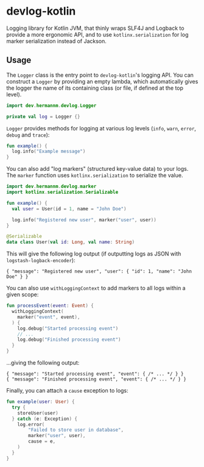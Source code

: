 # devlog-kotlin

Logging library for Kotlin JVM, that thinly wraps SLF4J and Logback to provide a more ergonomic API,
and to use `kotlinx.serialization` for log marker serialization instead of Jackson.

## Usage

The `Logger` class is the entry point to `devlog-kotlin`'s logging API. You can construct a `Logger`
by providing an empty lambda, which automatically gives the logger the name of its containing class
(or file, if defined at the top level).

```kotlin
import dev.hermannm.devlog.Logger

private val log = Logger {}
```

`Logger` provides methods for logging at various log levels (`info`, `warn`, `error`, `debug` and
`trace`):

```kotlin
fun example() {
  log.info("Example message")
}
```

You can also add "log markers" (structured key-value data) to your logs. The `marker` function uses
`kotlinx.serialization` to serialize the value.

```kotlin
import dev.hermannm.devlog.marker
import kotlinx.serialization.Serializable

fun example() {
  val user = User(id = 1, name = "John Doe")

  log.info("Registered new user", marker("user", user))
}

@Serializable
data class User(val id: Long, val name: String)
```

This will give the following log output (if outputting logs as JSON with
`logstash-logback-encoder`):

```jsonc
{ "message": "Registered new user", "user": { "id": 1, "name": "John Doe" } }
```

You can also use `withLoggingContext` to add markers to all logs within a given scope:

```kotlin
fun processEvent(event: Event) {
  withLoggingContext(
    marker("event", event),
  ) {
    log.debug("Started processing event")
    // ...
    log.debug("Finished processing event")
  }
}
```

...giving the following output:

```jsonc
{ "message": "Started processing event", "event": { /* ... */ } }
{ "message": "Finished processing event", "event": { /* ... */ } }
```

Finally, you can attach a `cause` exception to logs:

```kotlin
fun example(user: User) {
  try {
    storeUser(user)
  } catch (e: Exception) {
    log.error(
        "Failed to store user in database",
        marker("user", user),
        cause = e,
    )
  }
}
```

